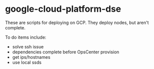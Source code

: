 # google-cloud-platform-dse

These are scripts for deploying on GCP.  They deploy nodes, but aren't complete.

To do items include:
* solve ssh issue
* dependencies complete before OpsCenter provision
* get ips/hostnames
* use local ssds

